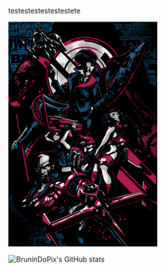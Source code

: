 testestestestestestete
  
  
  
  
  ![capa](https://github.com/BruninDoPix/capa/blob/main/1198399-black-Cowboy-Bebop-anime.png)    



![BruninDoPix's GitHub stats](https://github-readme-stats.vercel.app/api?username=brunindopix&show_icons=true&synthwave=)


